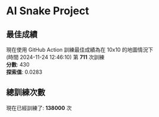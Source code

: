 
# AI Snake Project

## **最佳成績**
現在使用 GitHub Action 訓練最佳成績為在 10x10 的地圖情況下  
(時間 2024-11-24 12:46:10) 第 **711** 次訓練  
**分數**: 430  
**探索值**: 0.0283

## 總訓練次數
現在已經訓練了: **138000** 次
